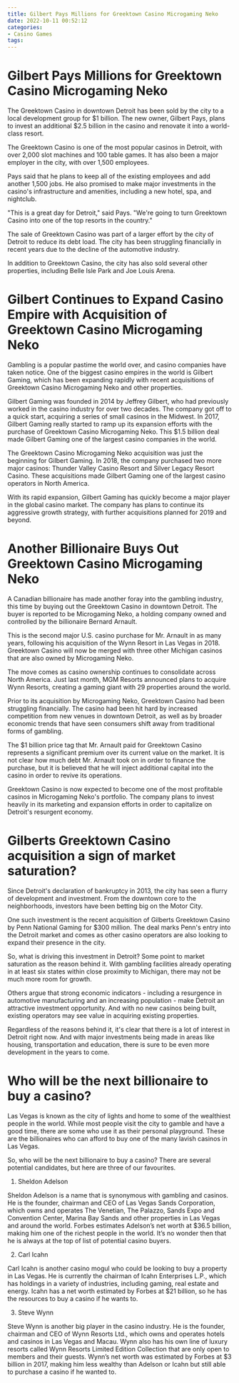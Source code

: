 ```yaml
---
title: Gilbert Pays Millions for Greektown Casino Microgaming Neko
date: 2022-10-11 00:52:12
categories:
- Casino Games
tags:
---
```



#  Gilbert Pays Millions for Greektown Casino Microgaming Neko

The Greektown Casino in downtown Detroit has been sold by the city to a local development group for $1 billion. The new owner, Gilbert Pays, plans to invest an additional $2.5 billion in the casino and renovate it into a world-class resort.

The Greektown Casino is one of the most popular casinos in Detroit, with over 2,000 slot machines and 100 table games. It has also been a major employer in the city, with over 1,500 employees.

Pays said that he plans to keep all of the existing employees and add another 1,500 jobs. He also promised to make major investments in the casino's infrastructure and amenities, including a new hotel, spa, and nightclub.

"This is a great day for Detroit," said Pays. "We're going to turn Greektown Casino into one of the top resorts in the country."

The sale of Greektown Casino was part of a larger effort by the city of Detroit to reduce its debt load. The city has been struggling financially in recent years due to the decline of the automotive industry.

In addition to Greektown Casino, the city has also sold several other properties, including Belle Isle Park and Joe Louis Arena.

#  Gilbert Continues to Expand Casino Empire with Acquisition of Greektown Casino Microgaming Neko

Gambling is a popular pastime the world over, and casino companies have taken notice. One of the biggest casino empires in the world is Gilbert Gaming, which has been expanding rapidly with recent acquisitions of Greektown Casino Microgaming Neko and other properties.

Gilbert Gaming was founded in 2014 by Jeffrey Gilbert, who had previously worked in the casino industry for over two decades. The company got off to a quick start, acquiring a series of small casinos in the Midwest. In 2017, Gilbert Gaming really started to ramp up its expansion efforts with the purchase of Greektown Casino Microgaming Neko. This $1.5 billion deal made Gilbert Gaming one of the largest casino companies in the world.

The Greektown Casino Microgaming Neko acquisition was just the beginning for Gilbert Gaming. In 2018, the company purchased two more major casinos: Thunder Valley Casino Resort and Silver Legacy Resort Casino. These acquisitions made Gilbert Gaming one of the largest casino operators in North America.

With its rapid expansion, Gilbert Gaming has quickly become a major player in the global casino market. The company has plans to continue its aggressive growth strategy, with further acquisitions planned for 2019 and beyond.

#  Another Billionaire Buys Out Greektown Casino Microgaming Neko

A Canadian billionaire has made another foray into the gambling industry, this time by buying out the Greektown Casino in downtown Detroit. The buyer is reported to be Microgaming Neko, a holding company owned and controlled by the billionaire Bernard Arnault.

This is the second major U.S. casino purchase for Mr. Arnault in as many years, following his acquisition of the Wynn Resort in Las Vegas in 2018. Greektown Casino will now be merged with three other Michigan casinos that are also owned by Microgaming Neko.

The move comes as casino ownership continues to consolidate across North America. Just last month, MGM Resorts announced plans to acquire Wynn Resorts, creating a gaming giant with 29 properties around the world.

Prior to its acquisition by Microgaming Neko, Greektown Casino had been struggling financially. The casino had been hit hard by increased competition from new venues in downtown Detroit, as well as by broader economic trends that have seen consumers shift away from traditional forms of gambling.

The $1 billion price tag that Mr. Arnault paid for Greektown Casino represents a significant premium over its current value on the market. It is not clear how much debt Mr. Arnault took on in order to finance the purchase, but it is believed that he will inject additional capital into the casino in order to revive its operations.

Greektown Casino is now expected to become one of the most profitable casinos in Microgaming Neko's portfolio. The company plans to invest heavily in its marketing and expansion efforts in order to capitalize on Detroit's resurgent economy.

#  Gilberts Greektown Casino acquisition a sign of market saturation?

Since Detroit's declaration of bankruptcy in 2013, the city has seen a flurry of development and investment. From the downtown core to the neighborhoods, investors have been betting big on the Motor City.

One such investment is the recent acquisition of Gilberts Greektown Casino by Penn National Gaming for $300 million. The deal marks Penn's entry into the Detroit market and comes as other casino operators are also looking to expand their presence in the city.

So, what is driving this investment in Detroit? Some point to market saturation as the reason behind it. With gambling facilities already operating in at least six states within close proximity to Michigan, there may not be much more room for growth.

Others argue that strong economic indicators - including a resurgence in automotive manufacturing and an increasing population - make Detroit an attractive investment opportunity. And with no new casinos being built, existing operators may see value in acquiring existing properties.



Regardless of the reasons behind it, it's clear that there is a lot of interest in Detroit right now. And with major investments being made in areas like housing, transportation and education, there is sure to be even more development in the years to come.

#  Who will be the next billionaire to buy a casino?

Las Vegas is known as the city of lights and home to some of the wealthiest people in the world. While most people visit the city to gamble and have a good time, there are some who use it as their personal playground. These are the billionaires who can afford to buy one of the many lavish casinos in Las Vegas.

So, who will be the next billionaire to buy a casino? There are several potential candidates, but here are three of our favourites.

1. Sheldon Adelson

Sheldon Adelson is a name that is synonymous with gambling and casinos. He is the founder, chairman and CEO of Las Vegas Sands Corporation, which owns and operates The Venetian, The Palazzo, Sands Expo and Convention Center, Marina Bay Sands and other properties in Las Vegas and around the world. Forbes estimates Adelson’s net worth at $36.5 billion, making him one of the richest people in the world. It’s no wonder then that he is always at the top of list of potential casino buyers.

2. Carl Icahn

Carl Icahn is another casino mogul who could be looking to buy a property in Las Vegas. He is currently the chairman of Icahn Enterprises L.P., which has holdings in a variety of industries, including gaming, real estate and energy. Icahn has a net worth estimated by Forbes at $21 billion, so he has the resources to buy a casino if he wants to.

3. Steve Wynn

Steve Wynn is another big player in the casino industry. He is the founder, chairman and CEO of Wynn Resorts Ltd., which owns and operates hotels and casinos in Las Vegas and Macau. Wynn also has his own line of luxury resorts called Wynn Resorts Limited Edition Collection that are only open to members and their guests. Wynn’s net worth was estimated by Forbes at $3 billion in 2017, making him less wealthy than Adelson or Icahn but still able to purchase a casino if he wanted to.